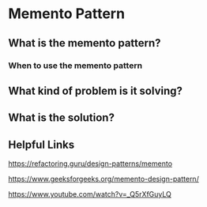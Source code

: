 # Memento Pattern

## What is the memento pattern?

### When to use the memento pattern

## What kind of problem is it solving?

## What is the solution?

## Helpful Links

https://refactoring.guru/design-patterns/memento

https://www.geeksforgeeks.org/memento-design-pattern/

https://www.youtube.com/watch?v=_Q5rXfGuyLQ
